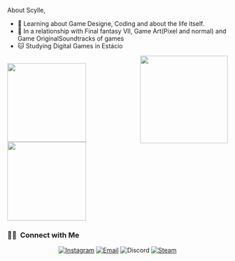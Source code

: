 About Scylle, 

* :sauropod: Learning about Game Designe, Coding and about the life itself. 
* :space_invader: In a relationship with Final fantasy VII, Game Art(Pixel and normal) and Game OriginalSoundtracks of games
* :cat: Studying Digital Games in Estácio                                                                                                                


<img align="right" width="200" src="https://media.discordapp.net/attachments/774812202015129601/947247188096991262/tumblr_inline_pli7cltEp11rpny1p_1280.gif?width=588&height=473"/>




<br/>

<a href="https://github.com/Scyllle">
  <img height="180em" src="https://github-readme-stats.vercel.app/api?username=Scyllle&theme=buefy&show_icons=true" />
  <img height="180em" src="https://github-readme-stats.vercel.app/api/top-langs/?username=Scyllle&theme=buefy&layout=compact" />
</a>

<br/>

<h3> 🤝🏻 &nbsp;Connect with Me </h3>

<p align="center">
<a href="https://www.instagram.com/scyllle/"><img alt="Instagram" src="https://img.shields.io/badge/Instagram-scyllle-blue?style=flat-square&logo=instagram"></a>
<a href="mailto:ericfilipe007@outlook.com"><img alt="Email" src="https://img.shields.io/badge/Email-ericfilipe007@outlook.com-blue?style=flat-square&logo=gmail"></a>
<img alt="Discord" src="https://img.shields.io/badge/Discord-Grey%233876-5865F2?style=flat-square&logo=Discord&logoColor=5865F2">
<a href="https://steamcommunity.com/profiles/76561198840128981/"><img alt="Steam" src="https://img.shields.io/badge/Steam-Scylle-5865F2?style=flat-square&logo=Steam&logoColor=000000"></a>
  </p>







